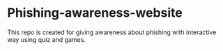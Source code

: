 # Phishing-awareness-website
This repo is created for giving awareness about phishing with interactive way using quiz and games.
